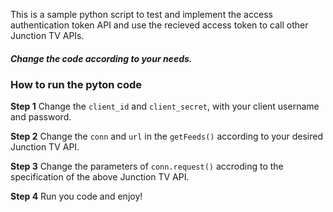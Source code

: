 This is a sample python script to test and implement the access authentication token API and use the recieved access token to call other
Junction TV APIs.

##### Change the code according to your needs.

### How to run the pyton code
**Step 1** Change the `client_id` and `client_secret`, with your client username and password.

**Step 2** Change the `conn` and `url` in the `getFeeds()` according to your desired Junction TV API.

**Step 3** Change the parameters of `conn.request()` accroding to the specification of the above Junction TV API.

**Step 4** Run you code and enjoy! 
